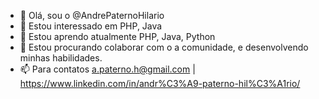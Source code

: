 - 👋 Olá, sou o @AndrePaternoHilario
- 👀 Estou interessado em PHP, Java
- 🌱 Estou aprendo atualmente PHP, Java, Python
- 💞️ Estou procurando colaborar com o a comunidade, e desenvolvendo minhas habilidades.
- 📫 Para contatos a.paterno.h@gmail.com | https://www.linkedin.com/in/andr%C3%A9-paterno-hil%C3%A1rio/

